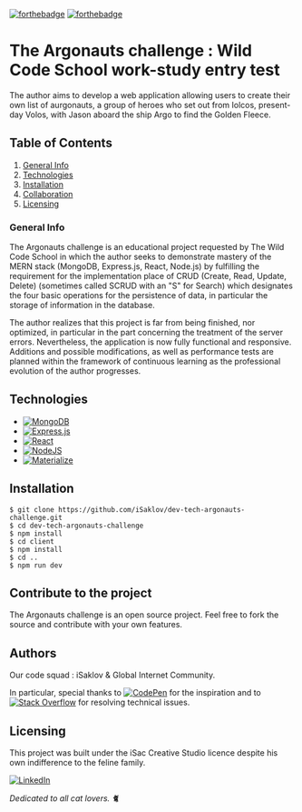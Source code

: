 [![forthebadge](https://forthebadge.com/images/badges/ages-12.svg)](https://forthebadge.com)
[![forthebadge](https://forthebadge.com/images/badges/contains-cat-gifs.svg)](https://forthebadge.com)

# The Argonauts challenge : Wild Code School work-study entry test

The author aims to develop a web application allowing users to create their own list of aurgonauts, a group of heroes who set out from Iolcos, present-day Volos, with Jason aboard the ship Argo to find the Golden Fleece.

## Table of Contents

1. [General Info](#general-info)
2. [Technologies](#technologies)
3. [Installation](#installation)
4. [Collaboration](#collaboration)
5. [Licensing](#licensing)

### General Info

The Argonauts challenge is an educational project requested by The Wild Code School in which the author seeks to demonstrate mastery of the MERN stack (MongoDB, Express.js, React, Node.js) by fulfilling the requirement for the implementation place of CRUD (Create, Read, Update, Delete) (sometimes called SCRUD with an "S" for Search) which designates the four basic operations for the persistence of data, in particular the storage of information in the database.

The author realizes that this project is far from being finished, nor optimized, in particular in the part concerning the treatment of the server errors. Nevertheless, the application is now fully functional and responsive. Additions and possible modifications, as well as performance tests are planned within the framework of continuous learning as the professional evolution of the author progresses.

## Technologies

* [![MongoDB](https://img.shields.io/badge/MongoDB-4EA94B?style=for-the-badge&logo=mongodb&logoColor=white)](https://www.mongodb.com)
* [![Express.js](https://img.shields.io/badge/Express.js-v4.17.1-000000?style=for-the-badge&logo=express&logoColor=white&labelColor=black&color=gray)](https://expressjs.com)
* [![React](https://img.shields.io/badge/React-v17.0.2-20232A?style=for-the-badge&logo=react&logoColor=61DAFB&labelColor=20232A&color=gray)](https://reactjs.org)
* [![NodeJS](https://img.shields.io/badge/Node.js-v16.13.0-339933?style=for-the-badge&logo=nodedotjs&logoColor=white&labelColor=339933&color=gray)](https://nodejs.org/en/)
* [![Materialize](https://img.shields.io/badge/Materialize-%23ee6e73?style=for-the-badge)](https://materializecss.com)

## Installation

```
$ git clone https://github.com/iSaklov/dev-tech-argonauts-challenge.git
$ cd dev-tech-argonauts-challenge
$ npm install
$ cd client
$ npm install
$ cd ..
$ npm run dev
```

## Contribute to the project

The Argonauts challenge is an open source project. Feel free to fork the source and contribute with your own features.

## Authors

Our code squad : iSaklov & Global Internet Community.

In particular, special thanks to [![CodePen](https://img.shields.io/badge/Codepen-000000?style=plastic&logo=codepen&logoColor=white)](https://codepen.io) for the inspiration and to [![Stack Overflow](https://img.shields.io/badge/-Stackoverflow-FE7A16?style=plastic&logo=stack-overflow&logoColor=white)](https://stackoverflow.com) for resolving technical issues.

## Licensing
This project was built under the iSac Creative Studio licence despite his own indifference to the feline family.

[![LinkedIn](https://img.shields.io/badge/linkedin-%230077B5.svg?style=?style=social&logo=linkedin&logoColor=white)](https://www.linkedin.com/in/aleh-smaliakou/)

*Dedicated to all cat lovers. :cat2:*
